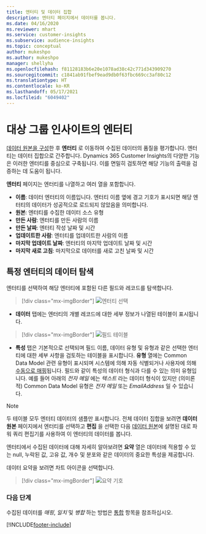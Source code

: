```yaml
---
title: 엔터티 및 데이터 집합
description: 엔터티 페이지에서 데이터를 봅니다.
ms.date: 04/16/2020
ms.reviewer: mhart
ms.service: customer-insights
ms.subservice: audience-insights
ms.topic: conceptual
author: mukeshpo
ms.author: mukeshpo
manager: shellyha
ms.openlocfilehash: f81128183b6e20e1078ad38c42c771d343909270
ms.sourcegitcommit: c1841ab91fbef9ead9db0f63fbc669cc3af80c12
ms.translationtype: HT
ms.contentlocale: ko-KR
ms.lasthandoff: 05/17/2021
ms.locfileid: "6049402"
---
```

# <a name="entities-in-audience-insights"></a>대상 그룹 인사이트의 엔터티

[데이터 원본을 구성](data-sources.md)한 후 **엔터티** 로 이동하여 수집된 데이터의 품질을 평가합니다. 엔터티는 데이터 집합으로 간주합니다. Dynamics 365 Customer Insights의 다양한 기능은 이러한 엔터티를 중심으로 구축됩니다. 이를 면밀히 검토하면 해당 기능의 출력을 검증하는 데 도움이 됩니다.

**엔터티** 페이지는 엔터티를 나열하고 여러 열을 포함합니다.

- **이름**: 데이터 엔터티의 이름입니다. 엔터티 이름 옆에 경고 기호가 표시되면 해당 엔터티의 데이터가 성공적으로 로드되지 않았음을 의미합니다.
- **원본**: 엔터티를 수집한 데이터 소스 유형
- **만든 사람**: 엔터티를 만든 사람의 이름
- **만든 날짜**: 엔터티 작성 날짜 및 시간
- **업데이트한 사람**: 엔터티를 업데이트한 사람의 이름
- **마지막 업데이트 날짜**: 엔터티의 마지막 업데이트 날짜 및 시간
- **마지막 새로 고침**: 마지막으로 데이터를 새로 고친 날짜 및 시간

## <a name="exploring-a-specific-entitys-data"></a>특정 엔터티의 데이터 탐색

엔터티를 선택하여 해당 엔터티에 포함된 다른 필드와 레코드를 탐색합니다.

> [!div class="mx-imgBorder"]
> ![엔터티 선택](media/data-manager-entities-data.png "엔터티 선택")

- **데이터** 탭에는 엔터티의 개별 레코드에 대한 세부 정보가 나열된 테이블이 표시됩니다.

> [!div class="mx-imgBorder"]
> ![필드 테이블](media/data-manager-entities-fields.PNG "필드 테이블")

- **특성** 탭은 기본적으로 선택되며 필드 이름, 데이터 유형 및 유형과 같은 선택한 엔터티에 대한 세부 사항을 검토하는 테이블을 표시합니다. **유형** 열에는 Common Data Model 관련 유형이 표시되며 시스템에 의해 자동 식별되거나 사용자에 의해 [수동으로 매핑](map-entities.md)됩니다. 필드와 같이 특성의 데이터 형식과 다를 수 있는 의미 유형입니다. 예를 들어 아래의 *전자 메일* 에는 *텍스트* 라는 데이터 형식이 있지만 (의미론적) Common Data Model 유형은 *전자 메일* 또는 *EmailAddress* 일 수 있습니다.

> [!NOTE]
> 두 테이블 모두 엔터티 데이터의 샘플만 표시합니다. 전체 데이터 집합을 보려면 **데이터 원본** 페이지에서 엔터티를 선택하고 **편집** 을 선택한 다음 [데이터 원본](data-sources.md)에 설명된 대로 파워 쿼리 편집기를 사용하여 이 엔터티의 데이터를 봅니다.

엔터티에서 수집된 데이터에 대해 자세히 알아보려면 **요약** 열은 데이터에 적용할 수 있는 null, 누락된 값, 고유 값, 개수 및 분포와 같은 데이터의 중요한 특성을 제공합니다.

데이터 요약을 보려면 차트 아이콘을 선택합니다.

> [!div class="mx-imgBorder"]
> ![요약 기호](media/data-manager-entities-summary.png "데이터 요약 테이블")

### <a name="next-step"></a>다음 단계

수집된 데이터를 *매핑*, *일치* 및 *병합* 하는 방법은 [통합](data-unification.md) 항목을 참조하십시오.


[!INCLUDE[footer-include](../includes/footer-banner.md)]
